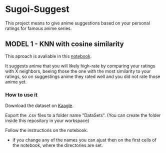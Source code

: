 # Sugoi-Suggest
This project means to give anime suggestions based on your personal ratings for famous anime series.

## MODEL 1 - KNN with cosine similarity


This aproach is avaliable in this [notebook](cosine_similarity.ipynb).

It suggests anime that you will likely high-rate by comparing your ratings with X neighbors, beeing those the one with the most similarity to your ratings, so on suggestings anime they rated well and you did not rate those anime yet.

### How to use it

Download the dataset on [Kaagle](https://www.kaggle.com/datasets/azathoth42/myanimelist?resource=download&select=anime_cleaned.csv).

Export the .csv files to a folder name "DataSets". (You can create the folder inside this repository in your workspace)

Follow the instructions on the notebook.

* if you change any of the names you can ajust then on the first cells of the notebook, where the directories are set.




